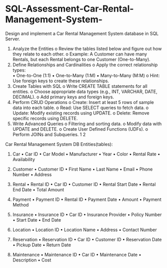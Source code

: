 # SQL-Assessment-Car-Rental-Management-System-
Design and implement a Car Rental Management System database 
in SQL Server. 
1. Analyze the Entities 
o Review the tables listed below and figure out how they relate to each 
other. 
o Example: A Customer can have many Rentals, but each Rental belongs 
to one Customer (One-to-Many). 
2. Define Relationships and Cardinalities 
o Apply the correct relationship types:  
▪ One-to-One (1:1) 
▪ One-to-Many (1:M) 
▪ Many-to-Many (M:M) 
o Hint: Use foreign keys to create these relationships. 
3. Create Tables with SQL 
o Write CREATE TABLE statements for all entities. 
o Choose appropriate data types (e.g., INT, VARCHAR, DATE, DECIMAL). 
o Add primary keys and foreign keys. 
4. Perform CRUD Operations 
o Create: Insert at least 5 rows of sample data into each table. 
o Read: Use SELECT queries to fetch data. 
o Update: Modify existing records using UPDATE. 
o Delete: Remove specific records using DELETE. 
5. Write Advanced Queries 
o Filtering and sorting data. 
o Modify data with UPDATE and DELETE. 
o Create User Defined Functions (UDFs). 
o Perform JOINs and Subqueries. 
1 
2 
 
Car Rental Management System DB 
Entities(tables): 
1. Car 
• Car ID 
• Car Model 
• Manufacturer 
• Year 
• Color 
• Rental Rate 
• Availability 
 
2. Customer 
• Customer ID 
• First Name 
• Last Name 
• Email 
• Phone Number 
• Address 
 
3. Rental 
• Rental ID 
• Car ID 
• Customer ID 
• Rental Start Date 
• Rental End Date 
• Total Amount 
 
4. Payment 
• Payment ID 
• Rental ID 
• Payment Date 
• Amount 
• Payment Method 
 
5. Insurance 
• Insurance ID 
• Car ID 
• Insurance Provider 
• Policy Number 
• Start Date 
• End Date 
 
6. Location 
• Location ID 
• Location Name 
• Address 
• Contact Number 
 
7. Reservation 
• Reservation ID 
• Car ID 
• Customer ID 
• Reservation Date 
• Pickup Date 
• Return Date 
 
8. Maintenance 
• Maintenance ID 
• Car ID 
• Maintenance Date 
• Description 
• Cost  

